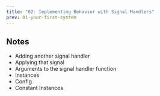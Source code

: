 ```yaml
---
title: "02: Implementing Behavior with Signal Handlers"
prev: 01-your-first-system
---
```


## Notes

* Adding another signal handler
* Applying that signal
* Arguments to the signal handler function
* Instances
* Config
* Constant Instances
